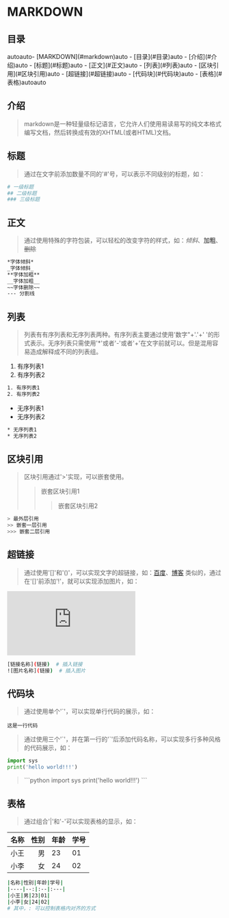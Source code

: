 # MARKDOWN

## 目录
<!-- TOC -->autoauto- [MARKDOWN](#markdown)auto    - [目录](#目录)auto    - [介绍](#介绍)auto    - [标题](#标题)auto    - [正文](#正文)auto    - [列表](#列表)auto    - [区块引用](#区块引用)auto    - [超链接](#超链接)auto    - [代码块](#代码块)auto    - [表格](#表格)autoauto<!-- /TOC -->

## 介绍

>markdown是一种轻量级标记语言，它允许人们使用易读易写的纯文本格式编写文档，然后转换成有效的XHTML(或者HTML)文档。

## 标题

>通过在文字前添加数量不同的'\#'号，可以表示不同级别的标题，如：

```bash
# 一级标题
## 二级标题
### 三级标题
```

## 正文

>通过使用特殊的字符包装，可以轻松的改变字符的样式，如：*倾斜*、**加粗**、~~删除~~

```bash
*字体倾斜*
_字体倾斜_
**字体加粗**
__字体加粗__
~~字体删除~~
--- 分割线
```

## 列表

> 列表有有序列表和无序列表两种。有序列表主要通过使用'数字"+'\.'+' '的形式表示。无序列表只需使用'\*'或者'\-'或者'\+'在文字前就可以。但是混用容易造成解释成不同的列表组。

1. 有序列表1
2. 有序列表2

```bash
1. 有序列表1
2. 有序列表2
```

* 无序列表1
* 无序列表2

```bash
* 无序列表1
* 无序列表2
```

## 区块引用

> 区块引用通过'\>'实现，可以嵌套使用。
>> 嵌套区块引用1
>>> 嵌套区块引用2

```bash
> 最外层引用
>> 嵌套一层引用
>>> 嵌套二层引用
```

## 超链接

> 通过使用'\[\]'和'\(\)'，可以实现文字的超链接，如：[百度](https://www.baidu.com)、[博客](https://www.cnblogs.com/zk71124720/)
> 类似的，通过在'\[\]'前添加'\!'，就可以实现添加图片，如：

![bunner](http://cover.acfunwiki.org/cover.php)

```bash
[链接名称](链接)  # 插入链接
![图片名称](链接)  # 插入图片
```

## 代码块

> 通过使用单个'\`'，可以实现单行代码的展示，如：

`这是一行代码`

> 通过使用三个'\`'，并在第一行的'\`'后添加代码名称，可以实现多行多种风格的代码展示，如：

```python
import sys
print('hello world!!!')
```

> \`\`\`python
> import sys
> print('hello world!!!')
> \`\`\`

## 表格

> 通过组合'|'和'\-'可以实现表格的显示，如：

|名称|性别|年龄|学号|
|----|--:|:--|:---|
|小王|男|23|01|
|小李|女|24|02|

```bash
|名称|性别|年龄|学号|
|----|--:|:--|:---|
|小王|男|23|01|
|小李|女|24|02|
# 其中，: 可以控制表格内对齐的方式
```
